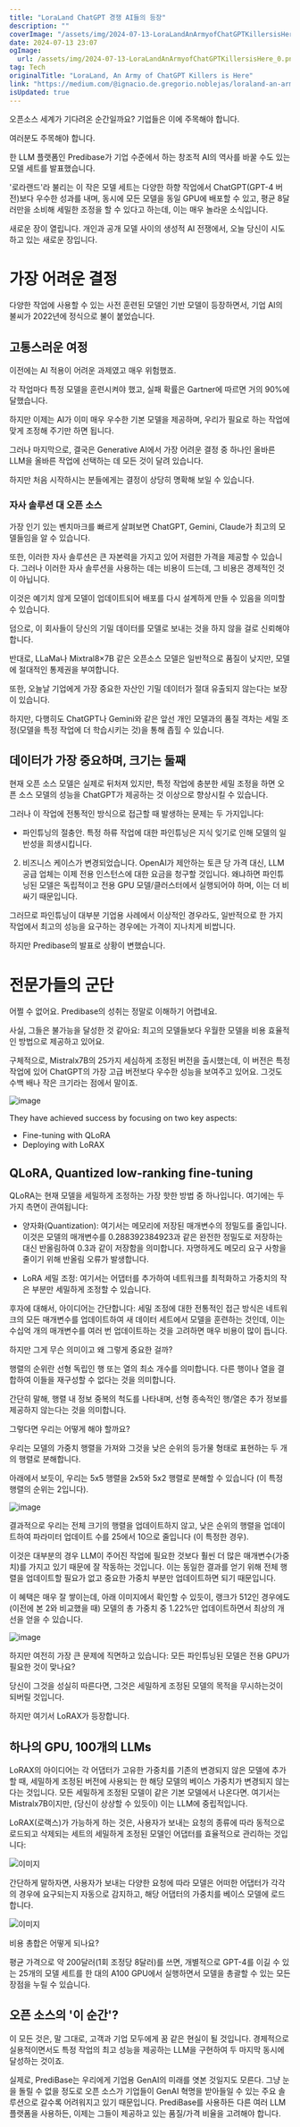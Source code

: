 ```yaml
---
title: "LoraLand ChatGPT 경쟁 AI들의 등장"
description: ""
coverImage: "/assets/img/2024-07-13-LoraLandAnArmyofChatGPTKillersisHere_0.png"
date: 2024-07-13 23:07
ogImage:
  url: /assets/img/2024-07-13-LoraLandAnArmyofChatGPTKillersisHere_0.png
tag: Tech
originalTitle: "LoraLand, An Army of ChatGPT Killers is Here"
link: "https://medium.com/@ignacio.de.gregorio.noblejas/loraland-an-army-of-chatgpt-killers-is-here-05630010b2c6"
isUpdated: true
---
```


오픈소스 세계가 기다려온 순간일까요? 기업들은 이에 주목해야 합니다.

여러분도 주목해야 합니다.

한 LLM 플랫폼인 Predibase가 기업 수준에서 하는 창조적 AI의 역사를 바꿀 수도 있는 모델 세트를 발표했습니다.

'로라랜드'라 불리는 이 작은 모델 세트는 다양한 하향 작업에서 ChatGPT(GPT-4 버전)보다 우수한 성과를 내며, 동시에 모든 모델을 동일 GPU에 배포할 수 있고, 평균 8달러만을 소비해 세밀한 조정을 할 수 있다고 하는데, 이는 매우 놀라운 소식입니다.

<div class="content-ad"></div>

새로운 장이 열립니다. 개인과 공개 모델 사이의 생성적 AI 전쟁에서, 오늘 당신이 시도하고 있는 새로운 장입니다.

# 가장 어려운 결정

다양한 작업에 사용할 수 있는 사전 훈련된 모델인 기반 모델이 등장하면서, 기업 AI의 불씨가 2022년에 정식으로 불이 붙었습니다.

## 고통스러운 여정

<div class="content-ad"></div>

이전에는 AI 적용이 어려운 과제였고 매우 위험했죠.

각 작업마다 특정 모델을 훈련시켜야 했고, 실패 확률은 Gartner에 따르면 거의 90%에 달했습니다.

하지만 이제는 AI가 이미 매우 우수한 기본 모델을 제공하며, 우리가 필요로 하는 작업에 맞게 조정해 주기만 하면 됩니다.

그러나 마지막으로, 결국은 Generative AI에서 가장 어려운 결정 중 하나인 올바른 LLM을 올바른 작업에 선택하는 데 모든 것이 달려 있습니다.

<div class="content-ad"></div>

하지만 처음 시작하시는 분들에게는 결정이 상당히 명확해 보일 수 있습니다.

### 자사 솔루션 대 오픈 소스

가장 인기 있는 벤치마크를 빠르게 살펴보면 ChatGPT, Gemini, Claude가 최고의 모델들임을 알 수 있습니다.

또한, 이러한 자사 솔루션은 큰 자본력을 가지고 있어 저렴한 가격을 제공할 수 있습니다. 그러나 이러한 자사 솔루션을 사용하는 데는 비용이 드는데, 그 비용은 경제적인 것이 아닙니다.

<div class="content-ad"></div>

이것은 예기치 않게 모델이 업데이트되어 배포를 다시 설계하게 만들 수 있음을 의미할 수 있습니다.

덤으로, 이 회사들이 당신의 기밀 데이터를 모델로 보내는 것을 하지 않을 걸로 신뢰해야 합니다.

반대로, LLaMa나 Mixtral8×7B 같은 오픈소스 모델은 일반적으로 품질이 낮지만, 모델에 절대적인 통제권을 부여합니다.

또한, 오늘날 기업에게 가장 중요한 자산인 기밀 데이터가 절대 유출되지 않는다는 보장이 있습니다.

<div class="content-ad"></div>

하지만, 다행히도 ChatGPT나 Gemini와 같은 앞선 개인 모델과의 품질 격차는 세밀 조정(모델을 특정 작업에 더 학습시키는 것)을 통해 좁힐 수 있습니다.

## 데이터가 가장 중요하며, 크기는 둘째

현재 오픈 소스 모델은 실제로 뒤처져 있지만, 특정 작업에 충분한 세밀 조정을 하면 오픈 소스 모델의 성능을 ChatGPT가 제공하는 것 이상으로 향상시킬 수 있습니다.

그러나 이 작업에 전통적인 방식으로 접근할 때 발생하는 문제는 두 가지입니다:

<div class="content-ad"></div>

- 파인튜닝의 절충안. 특정 하류 작업에 대한 파인튜닝은 지식 잊기로 인해 모델의 일반성을 희생시킵니다.

2. 비즈니스 케이스가 변경되었습니다. OpenAI가 제안하는 토큰 당 가격 대신, LLM 공급 업체는 이제 전용 인스턴스에 대한 요금을 청구할 것입니다. 왜냐하면 파인튜닝된 모델은 독립적이고 전용 GPU 모델/클러스터에서 실행되어야 하며, 이는 더 비싸기 때문입니다.

그러므로 파인튜닝이 대부분 기업용 사례에서 이상적인 경우라도, 일반적으로 한 가지 작업에서 최고의 성능을 요구하는 경우에는 가격이 지나치게 비쌉니다.

하지만 Predibase의 발표로 상황이 변했습니다.

<div class="content-ad"></div>

# 전문가들의 군단

어쩔 수 없어요. Predibase의 성취는 정말로 이해하기 어렵네요.

사실, 그들은 불가능을 달성한 것 같아요: 최고의 모델들보다 우월한 모델을 비용 효율적인 방법으로 제공하고 있어요.

구체적으로, Mistralx7B의 25가지 세심하게 조정된 버전을 출시했는데, 이 버전은 특정 작업에 있어 ChatGPT의 가장 고급 버전보다 우수한 성능을 보여주고 있어요. 그것도 수백 배나 작은 크기라는 점에서 말이죠.

<div class="content-ad"></div>

![image](/assets/img/2024-07-13-LoraLandAnArmyofChatGPTKillersisHere_0.png)

They have achieved success by focusing on two key aspects:

- Fine-tuning with QLoRA
- Deploying with LoRAX

## QLoRA, Quantized low-ranking fine-tuning

<div class="content-ad"></div>

QLoRA는 현재 모델을 세밀하게 조정하는 가장 핫한 방법 중 하나입니다. 여기에는 두 가지 측면이 관여됩니다:

- 양자화(Quantization): 여기서는 메모리에 저장된 매개변수의 정밀도를 줄입니다. 이것은 모델의 매개변수를 0.288392384923과 같은 완전한 정밀도로 저장하는 대신 반올림하여 0.3과 같이 저장함을 의미합니다. 자명하게도 메모리 요구 사항을 줄이기 위해 반올림 오류가 발생합니다.

- LoRA 세밀 조정: 여기서는 어댑터를 추가하여 네트워크를 최적화하고 가중치의 작은 부분만 세밀하게 조정할 수 있습니다.

후자에 대해서, 아이디어는 간단합니다: 세밀 조정에 대한 전통적인 접근 방식은 네트워크의 모든 매개변수를 업데이트하여 새 데이터 세트에서 모델을 훈련하는 것인데, 이는 수십억 개의 매개변수를 여러 번 업데이트하는 것을 고려하면 매우 비용이 많이 듭니다.

<div class="content-ad"></div>

하지만 그게 무슨 의미이고 왜 그렇게 중요한 걸까?

행렬의 순위란 선형 독립인 행 또는 열의 최소 개수를 의미합니다. 다른 행이나 열을 결합하여 이들을 재구성할 수 없다는 것을 의미합니다.

간단히 말해, 행렬 내 정보 중복의 척도를 나타내며, 선형 종속적인 행/열은 추가 정보를 제공하지 않는다는 것을 의미합니다.

그렇다면 우리는 어떻게 해야 할까요?

<div class="content-ad"></div>

우리는 모델의 가중치 행렬을 가져와 그것을 낮은 순위의 등가물 형태로 표현하는 두 개의 행렬로 분해합니다.

아래에서 보듯이, 우리는 5x5 행렬을 2x5와 5x2 행렬로 분해할 수 있습니다 (이 특정 행렬의 순위는 2입니다).

![image](/assets/img/2024-07-13-LoraLandAnArmyofChatGPTKillersisHere_1.png)

결과적으로 우리는 전체 크기의 행렬을 업데이트하지 않고, 낮은 순위의 행렬을 업데이트하여 파라미터 업데이트 수를 25에서 10으로 줄입니다 (이 특정한 경우).

<div class="content-ad"></div>

이것은 대부분의 경우 LLM이 주어진 작업에 필요한 것보다 훨씬 더 많은 매개변수(가중치)를 가지고 있기 때문에 잘 작동하는 것입니다. 이는 동일한 결과를 얻기 위해 전체 행렬을 업데이트할 필요가 없고 중요한 가중치 부분만 업데이트하면 되기 때문입니다.

이 혜택은 매우 잘 쌓이는데, 아래 이미지에서 확인할 수 있듯이, 랭크가 512인 경우에도(이전에 본 2와 비교했을 때) 모델의 총 가중치 중 1.22%만 업데이트하면서 최상의 개선을 얻을 수 있습니다.

![image](/assets/img/2024-07-13-LoraLandAnArmyofChatGPTKillersisHere_2.png)

하지만 여전히 가장 큰 문제에 직면하고 있습니다: 모든 파인튜닝된 모델은 전용 GPU가 필요한 것이 맞나요?

<div class="content-ad"></div>

당신이 그것을 성실히 따른다면, 그것은 세밀하게 조정된 모델의 목적을 무시하는것이 되버릴 것입니다.

하지만 여기서 LoRAX가 등장합니다.

## 하나의 GPU, 100개의 LLMs

LoRAX의 아이디어는 각 어댑터가 고유한 가중치를 기존의 변경되지 않은 모델에 추가할 때, 세밀하게 조정된 버전에 사용되는 한 해당 모델의 베이스 가중치가 변경되지 않는다는 것입니다. 모든 세밀하게 조정된 모델이 같은 기본 모델에서 나온다면. 여기서는 Mistralx7B이지만, (당신이 상상할 수 있듯이) 이는 LLM에 중립적입니다.

<div class="content-ad"></div>

LoRAX(로랙스)가 가능하게 하는 것은, 사용자가 보내는 요청의 종류에 따라 동적으로 로드되고 삭제되는 세트의 세밀하게 조정된 모델인 어댑터를 효율적으로 관리하는 것입니다:

![이미지](/assets/img/2024-07-13-LoraLandAnArmyofChatGPTKillersisHere_3.png)

간단하게 말하자면, 사용자가 보내는 다양한 요청에 따라 모델은 어떠한 어댑터가 각각의 경우에 요구되는지 자동으로 감지하고, 해당 어댑터의 가중치를 베이스 모델에 로드합니다.

![이미지](/assets/img/2024-07-13-LoraLandAnArmyofChatGPTKillersisHere_4.png)

<div class="content-ad"></div>

비용 총합은 어떻게 되나요?

평균 가격으로 약 200달러(1회 조정당 8달러)를 쓰면, 개별적으로 GPT-4를 이길 수 있는 25개의 모델 세트를 한 대의 A100 GPU에서 실행하면서 모델을 총괄할 수 있는 모든 장점을 누릴 수 있습니다.

## 오픈 소스의 '이 순간'?

이 모든 것은, 말 그대로, 고객과 기업 모두에게 꿈 같은 현실이 될 것입니다. 경제적으로 실용적이면서도 특정 작업의 최고 성능을 제공하는 LLM을 구현하여 두 마지막 동시에 달성하는 것이죠.

<div class="content-ad"></div>

실제로, PrediBase는 우리에게 기업용 GenAI의 미래를 엿본 것일지도 모른다. 그냥 눈을 돌릴 수 없을 정도로 오픈 소스가 기업들이 GenAI 혁명을 받아들일 수 있는 주요 솔루션으로 갈수록 어려워지고 있기 때문입니다. PrediBase를 사용하든 다른 여러 LLM 플랫폼을 사용하든, 이제는 그들이 제공하고 있는 품질/가격 비율을 고려해야 합니다.
